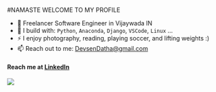 #NAMASTE WELCOME TO MY PROFILE

- 🏢 Freelancer Software Engineer  in Vijaywada IN
- 🧰 I build with: `Python`, `Anaconda`, `Django`, `VSCode`, `Linux` ...
- ⚡ I enjoy photography, reading, playing soccer, and lifting weights :)
- 📫 Reach out to me: DevsenDatha@gmail.com

#### Reach me at [LinkedIn](www.linkedin.com/in/devsendatha/)

<img src="https://github-readme-stats.vercel.app/api?username=Devsendatha&&show_icons=true&title_color=ffffff&icon_color=000000&text_color=daf7dc&bg_color=FF8F00">
